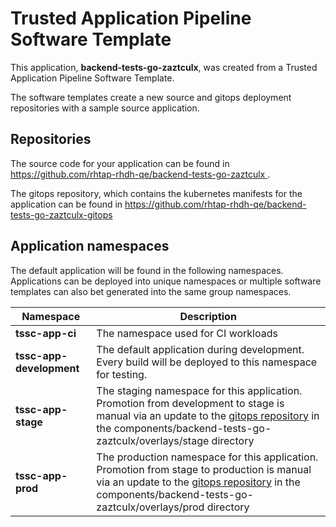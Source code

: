 # Trusted Application Pipeline Software Template

This application, **backend-tests-go-zaztculx**, was created from a Trusted Application Pipeline Software Template.

The software templates create a new source and gitops deployment repositories with a sample source application. 

## Repositories

The source code for your application can be found in [https://github.com/rhtap-rhdh-qe/backend-tests-go-zaztculx ](https://github.com/rhtap-rhdh-qe/backend-tests-go-zaztculx ).
 
The gitops repository, which contains the kubernetes manifests for the application can be found in 
[https://github.com/rhtap-rhdh-qe/backend-tests-go-zaztculx-gitops ](https://github.com/rhtap-rhdh-qe/backend-tests-go-zaztculx-gitops ) 

## Application namespaces 

The default application will be found in the following namespaces. Applications can be deployed into unique namespaces or multiple software templates can also bet generated into the same group namespaces.  

|  Namespace   |  Description   |  
| -------- | -------- |
| **tssc-app-ci** | The namespace used for CI workloads |
| **tssc-app-development** | The default application during development. Every build will be deployed to this namespace for testing. |
| **tssc-app-stage** | The staging namespace for this application. Promotion from development to stage is manual via an update to the [gitops repository](https://github.com/rhtap-rhdh-qe/backend-tests-go-zaztculx-gitops ) in the components/backend-tests-go-zaztculx/overlays/stage directory |
| **tssc-app-prod** | The production namespace for this application. Promotion from stage to production is manual via an update to the [gitops repository](https://github.com/rhtap-rhdh-qe/backend-tests-go-zaztculx-gitops ) in the components/backend-tests-go-zaztculx/overlays/prod directory |